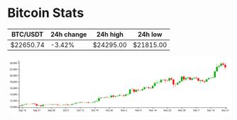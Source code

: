 # Bitcoin Stats

BTC/USDT|24h change|24h high|24h low|
|---|---|---|---|
|$22650.74|-3.42%|$24295.00|$21815.00|

<img src="./chart.svg">
